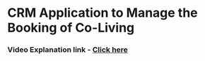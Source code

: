 # CRM Application to Manage the Booking of Co-Living

### Video Explanation link - <a href="https://drive.google.com/file/d/1-P_cgB3fJLS2i3yHscGECkgADVHMfrDV/view?usp=drive_link" target="_blank">Click here</a>
